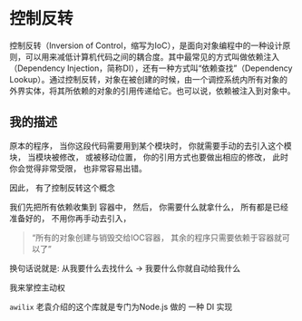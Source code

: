 # 控制反转
控制反转（Inversion of Control，缩写为IoC），是面向对象编程中的一种设计原则，可以用来减低计算机代码之间的耦合度。其中最常见的方式叫做依赖注入（Dependency Injection，简称DI），还有一种方式叫“依赖查找”（Dependency Lookup）。通过控制反转，对象在被创建的时候，由一个调控系统内所有对象的外界实体，将其所依赖的对象的引用传递给它。也可以说，依赖被注入到对象中。


## 我的描述

原本的程序， 当你这段代码需要用到某个模块时，  你就需要手动的去引入这个模块， 当模块被修改， 或被移动位置， 你的引用方式也要做出相应的修改，  此时你会觉得非常受限， 也非常容易出错。


因此， 有了控制反转这个概念


我们先把所有依赖收集到 容器中， 然后， 你需要什么就拿什么， 所有都是已经准备好的， 不用你再手动去引入，

>  “所有的对象创建与销毁交给IOC容器， 其余的程序只需要依赖于容器就可以了”


换句话说就是: 从我要什么去找什么 ->   我要什么你就自动给我什么

我来掌控主动权



`awilix` 老袁介绍的这个库就是专门为Node.js 做的 一种 DI 实现